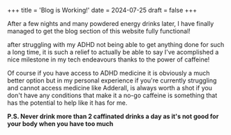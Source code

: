 +++
title = 'Blog is Working!'
date = 2024-07-25
draft = false
+++

After a few nights and many powdered energy drinks later, I have finally managed to get the blog
section of this website fully functional!

 after struggling with my ADHD not being able to get anything done for such a long time, it 
 is such a relief to actually be able to say I've acomplished a nice milestone in my tech
 endeavours thanks to the power of caffeine!
 
 Of course if you have access to ADHD medicine it is obviously a much better option but
 in my personal experience if you're currently struggling  and
 cannot access medicine like Adderall, is always worth a shot if you don't have any conditions that make it a no-go
 caffeine is something that has the potential to help like it has for me.
 
 **P.S. Never drink more than 2 caffinated drinks a day as it's not good for your body when you have too much**
 

 

